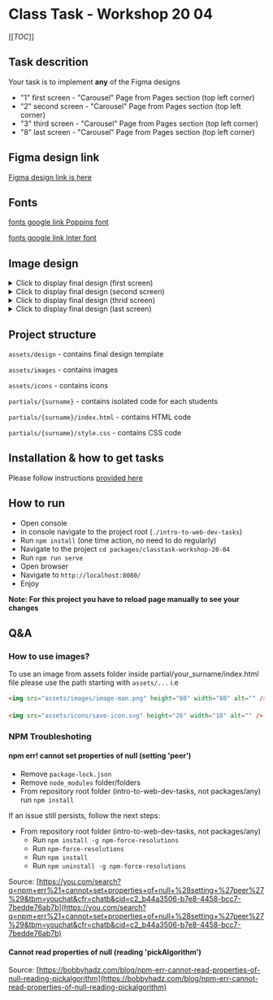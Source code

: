 # Class Task - Workshop 20 04

[[_TOC_]]

## Task descrition

Your task is to implement <b>any</b> of the Figma designs

- "1" first screen - "Carousel" Page from Pages section (top left corner)
- "2" second screen - "Carousel" Page from Pages section (top left corner)
- "3" third screen - "Carousel" Page from Pages section (top left corner)
- "8" last screen - "Carousel" Page from Pages section (top left corner)

## Figma design link

[Figma design link is here](<https://www.figma.com/file/nm0tngMap2yDdPLsypNMfW/Instagram-Carousels-(Community)>)

## Fonts

[fonts google link Poppins font](https://fonts.google.com/specimen/Poppins?query=poppins)

[fonts google link Inter font](https://fonts.google.com/specimen/Inter?query=inter)


## Image design

<details>
<summary>Click to display final design (first screen)</summary>

![image info](assets/design/1.jpg)

</details>

<details>
<summary>Click to display final design (second screen)</summary>

![image info](assets/design/2.jpg)

</details>

<details>
<summary>Click to display final design (thrid screen)</summary>

![image info](assets/design/3.jpg)

</details>

<details>
<summary>Click to display final design (last screen)</summary>

![image info](assets/design/8.jpg)

</details>

## Project structure

`assets/design` - contains final design template

`assets/images` - contains images

`assets/icons` - contains icons

`partials/{surname}` - contains isolated code for each students

`partials/{surname}/index.html` - contains HTML code

`partials/{surname}/style.css` - contains CSS code

## Installation & how to get tasks

Please follow instructions [provided here](https://gitlab.com/epam-ehu/intro-to-web-dev-tasks#how-to-get-new-tasks-into-your-repository) 

## How to run

- Open console
- In console navigate to the project root (`./intro-to-web-dev-tasks`)
- Run `npm install` (one time action, no need to do regularly)
- Navigate to the project `cd packages/classtask-workshop-20-04`
- Run `npm run serve`
- Open browser
- Navigate to `http://localhost:8080/`
- Enjoy

**Note: For this project you have to reload page manually to see your changes**

## Q&A

### How to use images?

To use an image from assets folder inside partial/your_surname/index.html file please use the path starting with `assets/...` i.e

```html
<img src="assets/images/image-man.png" height="80" width="80" alt="" />

<img src="assets/icons/save-icon.svg" height="26" width="18" alt="" />
```

### NPM Troubleshoting

#### npm err! cannot set properties of null (setting 'peer')

- Remove `package-lock.json`
- Remove `node_modules` folder/folders
- From repository root folder (intro-to-web-dev-tasks, not packages/any) run `npm install`

If an issue still persists, follow the next steps:

- From repository root folder (intro-to-web-dev-tasks, not packages/any)
  - Run `npm install -g npm-force-resolutions`
  - Run `npm-force-resolutions`
  - Run `npm install`
  - Run `npm uninstall -g npm-force-resolutions`

Source: [https://you.com/search?q=npm+err%21+cannot+set+properties+of+null+%28setting+%27peer%27%29&tbm=youchat&cfr=chatb&cid=c2_b44a3506-b7e8-4458-bcc7-7bedde76ab7b](https://you.com/search?q=npm+err%21+cannot+set+properties+of+null+%28setting+%27peer%27%29&tbm=youchat&cfr=chatb&cid=c2_b44a3506-b7e8-4458-bcc7-7bedde76ab7b)

#### Cannot read properties of null (reading 'pickAlgorithm')

Source: [https://bobbyhadz.com/blog/npm-err-cannot-read-properties-of-null-reading-pickalgorithm](https://bobbyhadz.com/blog/npm-err-cannot-read-properties-of-null-reading-pickalgorithm)
